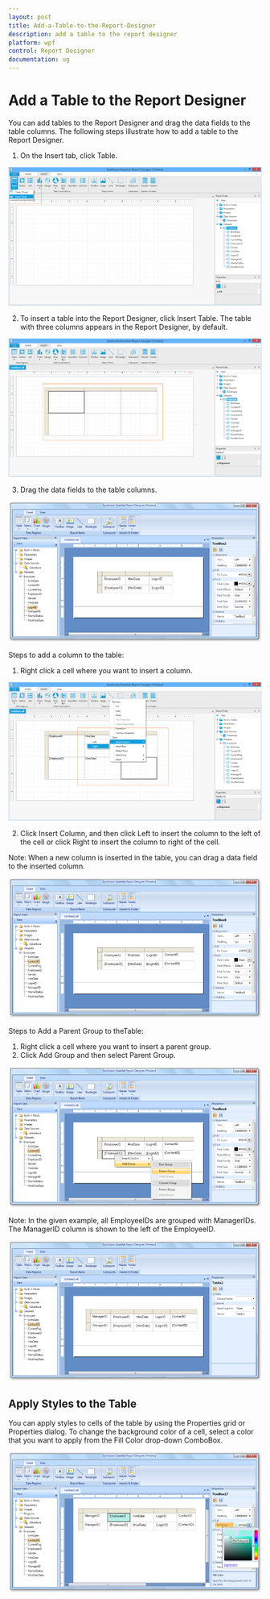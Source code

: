 ```yaml
---
layout: post
title: Add-a-Table-to-the-Report-Designer
description: add a table to the report designer
platform: wpf
control: Report Designer
documentation: ug
---
```


# Add a Table to the Report Designer

You can add tables to the Report Designer and drag the data fields to the table columns. The following steps illustrate how to add a table to the Report Designer. 

1. On the Insert tab, click Table.



![C:/Users/arshiazeba/AppData/Local/Microsoft/Windows/Temporary Internet Files/Content.Word/Fig20.png](Add-a-Table-to-the-Report-Designer_images/Add-a-Table-to-the-Report-Designer_img1.png)



2. To insert a table into the Report Designer, click Insert Table. The table with three columns appears in the Report Designer, by default. 



![C:/Users/arshiazeba/AppData/Local/Microsoft/Windows/Temporary Internet Files/Content.Word/Fig21.png](Add-a-Table-to-the-Report-Designer_images/Add-a-Table-to-the-Report-Designer_img2.png)





3. Drag the data fields to the table columns.



![C:/Users/radhas/Desktop/DesignerDocument/sshot-10.png](Add-a-Table-to-the-Report-Designer_images/Add-a-Table-to-the-Report-Designer_img3.png)



Steps to add a column to the table:

1. Right click a cell where you want to insert a column. 

![C:/Users/arshiazeba/AppData/Local/Microsoft/Windows/Temporary Internet Files/Content.Word/Fig23.png](Add-a-Table-to-the-Report-Designer_images/Add-a-Table-to-the-Report-Designer_img4.png)





2. Click Insert Column, and then click Left to insert the column to the left of the cell or click Right to insert the column to right of the cell.

Note: When a new column is inserted in the table, you can drag a data field to the inserted column.


![C:/Users/radhas/Desktop/DesignerDocument/sshot-12.png](Add-a-Table-to-the-Report-Designer_images/Add-a-Table-to-the-Report-Designer_img5.png)



Steps to Add a Parent Group to theTable:

1. Right click a cell where you want to insert a parent group. 
2. Click Add Group and then select Parent Group.



![C:/Users/radhas/Desktop/DesignerDocument/sshot-13.png](Add-a-Table-to-the-Report-Designer_images/Add-a-Table-to-the-Report-Designer_img6.png)



Note: In the given example, all EmployeeIDs are grouped with ManagerIDs. The ManagerID column is shown to the left of the EmployeeID.



![C:/Users/radhas/Desktop/DesignerDocument/sshot-14.png](Add-a-Table-to-the-Report-Designer_images/Add-a-Table-to-the-Report-Designer_img7.png)



## Apply Styles to the Table 

You can apply styles to cells of the table by using the Properties grid or Properties dialog. To change the background color of a cell, select a color that you want to apply from the Fill Color drop-down ComboBox.



![C:/Users/radhas/Desktop/DesignerDocument/sshot-16.png](Add-a-Table-to-the-Report-Designer_images/Add-a-Table-to-the-Report-Designer_img8.png)



